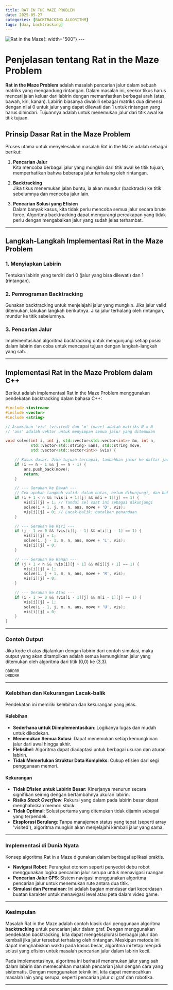 ```yaml
---
title: RAT IN THE MAZE PROBLEM
date: 2025-05-27
categories: [BACKTRACKING ALGORITHM]
tags: [daa, backtracking]
---
```



![Rat in the Maze](assets/K6.jpeg){: width="500"}
_---_

# Penjelasan tentang Rat in the Maze Problem

**Rat in the Maze Problem** adalah masalah pencarian jalur dalam sebuah matriks yang mengandung rintangan. Dalam masalah ini, seekor tikus harus mencari jalan keluar dari labirin dengan memanfaatkan berbagai arah (atas, bawah, kiri, kanan). Labirin biasanya diwakili sebagai matriks dua dimensi dengan nilai 0 untuk jalur yang dapat dilewati dan 1 untuk rintangan yang harus dihindari. Tujuannya adalah untuk menemukan jalur dari titik awal ke titik tujuan.

## Prinsip Dasar Rat in the Maze Problem

Proses utama untuk menyelesaikan masalah Rat in the Maze adalah sebagai berikut:

1. **Pencarian Jalur**  
   Kita mencoba berbagai jalur yang mungkin dari titik awal ke titik tujuan, memperhatikan bahwa beberapa jalur terhalang oleh rintangan.

2. **Backtracking**  
   Jika tikus menemukan jalan buntu, ia akan mundur (backtrack) ke titik sebelumnya dan mencoba jalur lain.

3. **Pencarian Solusi yang Efisien**  
   Dalam banyak kasus, kita tidak perlu mencoba semua jalur secara brute force. Algoritma backtracking dapat mengurangi percakapan yang tidak perlu dengan mengabaikan jalur yang sudah jelas terhambat.

---

## Langkah-Langkah Implementasi Rat in the Maze Problem

### 1. Menyiapkan Labirin
Tentukan labirin yang terdiri dari 0 (jalur yang bisa dilewati) dan 1 (rintangan).

### 2. Pemrograman Backtracking
Gunakan backtracking untuk menjelajahi jalur yang mungkin. Jika jalur valid ditemukan, lakukan langkah berikutnya. Jika jalur terhalang oleh rintangan, mundur ke titik sebelumnya.

### 3. Pencarian Jalur
Implementasikan algoritma backtracking untuk mengunjungi setiap posisi dalam labirin dan coba untuk mencapai tujuan dengan langkah-langkah yang sah.

---

## Implementasi Rat in the Maze Problem dalam C++

Berikut adalah implementasi Rat in the Maze Problem menggunakan pendekatan backtracking dalam bahasa C++:

```cpp
#include <iostream>
#include <vector>
#include <string>

// Asumsikan 'vis' (visited) dan 'm' (maze) adalah matriks N x N
// 'ans' adalah vektor untuk menyimpan semua jalur yang ditemukan

void solve(int i, int j, std::vector<std::vector<int>> &m, int n, 
           std::vector<std::string> &ans, std::string move, 
           std::vector<std::vector<int>> &vis) {

    // Kasus dasar: Jika tujuan tercapai, tambahkan jalur ke daftar jawaban dan kembali
    if (i == n - 1 && j == n - 1) {
        ans.push_back(move);
        return;
    }

    // --- Gerakan ke Bawah ---
    // Cek apakah langkah valid: dalam batas, belum dikunjungi, dan bukan tembok (m[i+1][j] == 1)
    if (i + 1 < n && !vis[i + 1][j] && m[i + 1][j] == 1) {
        vis[i][j] = 1; // Tandai sel saat ini sebagai dikunjungi
        solve(i + 1, j, m, n, ans, move + 'D', vis);
        vis[i][j] = 0; // Lacak-balik: batalkan penandaan
    }

    // --- Gerakan ke Kiri ---
    if (j - 1 >= 0 && !vis[i][j - 1] && m[i][j - 1] == 1) {
        vis[i][j] = 1;
        solve(i, j - 1, m, n, ans, move + 'L', vis);
        vis[i][j] = 0;
    }

    // --- Gerakan ke Kanan ---
    if (j + 1 < n && !vis[i][j + 1] && m[i][j + 1] == 1) {
        vis[i][j] = 1;
        solve(i, j + 1, m, n, ans, move + 'R', vis);
        vis[i][j] = 0;
    }

    // --- Gerakan ke Atas ---
    if (i - 1 >= 0 && !vis[i - 1][j] && m[i - 1][j] == 1) {
        vis[i][j] = 1;
        solve(i - 1, j, m, n, ans, move + 'U', vis);
        vis[i][j] = 0;
    }
}
```

***

### Contoh Output

Jika kode di atas dijalankan dengan labirin dari contoh simulasi, maka output yang akan ditampilkan adalah semua kemungkinan jalur yang ditemukan oleh algoritma dari titik (0,0) ke (3,3).

```
DDRDRR
DRDDRR
```

***

### Kelebihan dan Kekurangan Lacak-balik

Pendekatan ini memiliki kelebihan dan kekurangan yang jelas.

#### **Kelebihan** 
* **Sederhana untuk Diimplementasikan**: Logikanya lugas dan mudah untuk dikodekan.
* **Menemukan Semua Solusi**: Dapat menemukan setiap kemungkinan jalur dari awal hingga akhir.
* **Fleksibel**: Algoritma dapat diadaptasi untuk berbagai ukuran dan aturan labirin.
* **Tidak Memerlukan Struktur Data Kompleks**: Cukup efisien dari segi penggunaan memori.

#### **Kekurangan** 
* **Tidak Efisien untuk Labirin Besar**: Kinerjanya menurun secara signifikan seiring dengan bertambahnya ukuran labirin.
* **Risiko *Stack Overflow***: Rekursi yang dalam pada labirin besar dapat menghabiskan memori *stack*.
* **Tidak Optimal**: Solusi pertama yang ditemukan tidak dijamin sebagai yang terpendek.
* **Eksplorasi Berulang**: Tanpa manajemen status yang tepat (seperti array 'visited'), algoritma mungkin akan menjelajahi kembali jalur yang sama.

***

### Implementasi di Dunia Nyata

Konsep algoritma Rat in a Maze digunakan dalam berbagai aplikasi praktis.

* **Navigasi Robot**: Perangkat otonom seperti penyedot debu robot menggunakan logika pencarian jalur serupa untuk menavigasi ruangan.
* **Pencarian Jalur GPS**: Sistem navigasi menggunakan algoritma pencarian jalur untuk menemukan rute antara dua titik.
* **Simulasi dan Permainan**: Ini adalah bagian mendasar dari kecerdasan buatan karakter untuk menavigasi level atau peta dalam video game.

***

### Kesimpulan

Masalah Rat in the Maze adalah contoh klasik dari penggunaan algoritma **backtracking** untuk pencarian jalur dalam graf. Dengan menggunakan pendekatan backtracking, kita dapat mengeksplorasi berbagai jalur dan kembali jika jalur tersebut terhalang oleh rintangan. Meskipun metode ini dapat menghabiskan waktu pada kasus besar, algoritma ini tetap menjadi solusi yang efisien untuk masalah pencarian jalur dalam labirin kecil.

Pada implementasinya, algoritma ini berhasil menemukan jalur yang sah dalam labirin dan memecahkan masalah pencarian jalur dengan cara yang sistematis. Dengan menggunakan teknik ini, kita dapat memecahkan masalah lain yang serupa, seperti pencarian jalur di graf dan robotika.

---